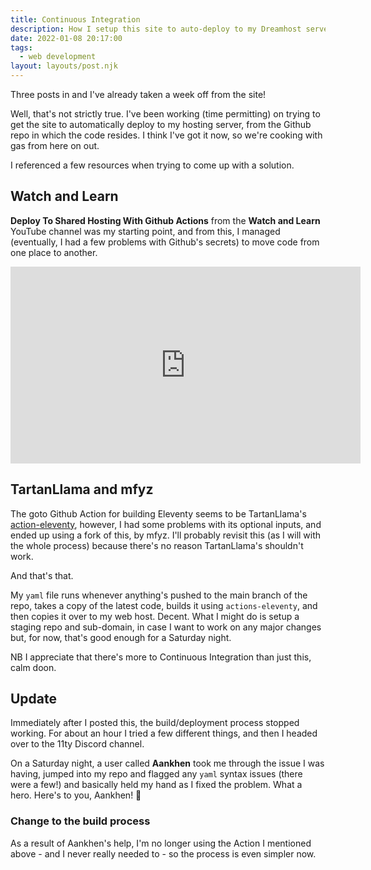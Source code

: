 ```yaml
---
title: Continuous Integration
description: How I setup this site to auto-deploy to my Dreamhost server
date: 2022-01-08 20:17:00
tags:
  - web development
layout: layouts/post.njk
---
```


Three posts in and I've already taken a week off from the site!

Well, that's not strictly true. I've been working (time permitting) on trying to get the site to automatically deploy to my hosting server, from the Github repo in which the code resides. I think I've got it now, so we're cooking with gas from here on out.

I referenced a few resources when trying to come up with a solution.

## Watch and Learn

**Deploy To Shared Hosting With Github Actions** from the **Watch and Learn** YouTube channel was my starting point, and from this, I managed (eventually, I had a few problems with Github's secrets) to move code from one place to another.

<iframe width="560" height="315" src="https://www.youtube.com/embed/UNWIXYSZfZY" title="YouTube video player" frameborder="0" allow="accelerometer; autoplay; clipboard-write; encrypted-media; gyroscope; picture-in-picture" allowfullscreen></iframe>

## TartanLlama and mfyz

The goto Github Action for building Eleventy seems to be TartanLlama's [action-eleventy](https://github.com/TartanLlama/actions-eleventy), however, I had some problems with its optional inputs, and ended up using a fork of this, by mfyz. I'll probably revisit this (as I will with the whole process) because there's no reason TartanLlama's shouldn't work.

And that's that.

My `yaml` file runs whenever anything's pushed to the main branch of the repo, takes a copy of the latest code, builds it using `actions-eleventy`, and then copies it over to my web host. Decent.
What I might do is setup a staging repo and sub-domain, in case I want to work on any major changes but, for now, that's good enough for a Saturday night.

NB I appreciate that there's more to Continuous Integration than just this, calm doon.

## Update

Immediately after I posted this, the build/deployment process stopped working. For about an hour I tried a few different things, and then I headed over to the 11ty Discord channel.

On a Saturday night, a user called **Aankhen** took me through the issue I was having, jumped into my repo and flagged any `yaml` syntax issues (there were a few!) and basically held my hand as I fixed the problem. What a hero. Here's to you, Aankhen! 🍺

### Change to the build process

As a result of Aankhen's help, I'm no longer using the Action I mentioned above - and I never really needed to - so the process is even simpler now.
